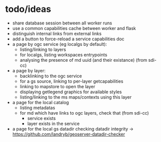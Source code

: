 # todo/ideas
- share database session between all worker runs
- use a common capabilities cache between worker and flask
- distinguish internal links from external links
- add a button to force-reload a service capabilities doc
- a page by ogc service (eg localgs by default):
  - listing/linking to layers
  - for localgs, listing workspaces entrypoints
  - analysing the presence of md uuid (and their existance) (from sdi-cc)
- a page by layer:
  - backlinking to the ogc service
  - for a gs source, linking to per-layer getcapabilities
  - linking to mapstore to open the layer
  - displaying getlegend graphics for available styles
  - listing/linking to the ms maps/contexts using this layer
- a page for the local catalog
  - listing metadatas
  - for md which have links to ogc layers, check that (from sdi-cc)
    - service exists
    - layer exists in the service
- a page for the local gs datadir checking datadir integrity -> https://github.com/landryb/geoserver-datadir-checker
